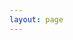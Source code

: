 ```yaml
---
layout: page
---
```

<script setup>
import {
  VPTeamPage,
  VPTeamPageTitle,
  VPTeamMembers
} from 'vitepress/theme'

const members = [
  {
    avatar: 'https://avatars.githubusercontent.com/u/85510872?s=96&v=4',
    name: 'home Gario',
    links: [
      { icon: 'github', link: 'https://github.com/sami-jiaze' }
    ]
  },
  {
    avatar: 'https://avatars.githubusercontent.com/u/75741098?s=96&v=4',
    name: 'voilt-sourse',
    links: [
      { icon: 'github', link: 'https://github.com/voilt-sourse' }
    ]
  },
{
    avatar: 'https://avatars.githubusercontent.com/u/100053992?s=192&v=1',
    name: '张艺耀',
    links: [
      { icon: 'github', link: 'https://github.com/1379255913' }
    ]
  },
  {
    avatar: 'https://avatars.githubusercontent.com/u/103236054?s=96&v=4',
    name: 'Ocean',
    links: [
      { icon: 'github', link: 'https://github.com/Polaris-6625' }
    ]
  },
  {
    avatar: 'https://avatars.githubusercontent.com/u/79243297?s=96&v=4',
    name: 'WangFan',
    links: [
      { icon: 'github', link: 'https://github.com/233333-doge' }
    ]
  },
  {
    avatar: 'https://avatars.githubusercontent.com/u/122537127?s=96&v=4',
    name: 'wangzonghui1184',
    links: [
      { icon: 'github', link: 'https://github.com/wangzonghui1184' }
    ]
  }
]
</script>

<VPTeamPage>
  <VPTeamPageTitle>
    <template #title>
      ETU团队
    </template>
    <template #lead>
      ETU组件库是由ETU团队设计的，以下是ETU团队的成员
    </template>
  </VPTeamPageTitle>
  <VPTeamMembers
    :members="members"
  />
</VPTeamPage>
